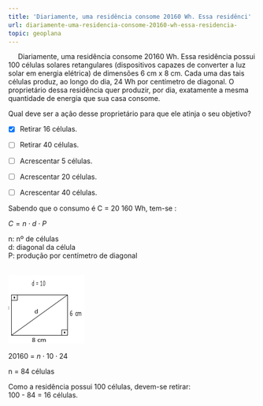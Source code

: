 ```yaml
---
title: 'Diariamente, uma residência consome 20160 Wh. Essa residênci'
url: diariamente-uma-residencia-consome-20160-wh-essa-residencia-
topic: geoplana
---
```



     Diariamente, uma residência consome 20160 Wh. Essa residência possui 100 células solares retangulares (dispositivos capazes de converter a luz solar em energia elétrica) de dimensões 6 cm x 8 cm. Cada uma das tais células produz, ao longo do dia, 24 Wh por centímetro de diagonal. O proprietário dessa residência quer produzir, por dia, exatamente a mesma quantidade de energia que sua casa consome.

Qual deve ser a ação desse proprietário para que ele atinja o seu objetivo?



- [x] Retirar 16 células.
- [ ] Retirar 40 células.
- [ ] Acrescentar 5 células.
- [ ] Acrescentar 20 células.
- [ ] Acrescentar 40 células.


Sabendo que o consumo é C = 20 160 Wh, tem-se :

$C = n \cdot d \cdot P$

n: nº de células\
d: diagonal da célula\
P: produção por centímetro de diagonal

\
![](9e01365c-0619-634b-40bf-8c1999fa60ac.png)

20160 = $n \cdot 10 \cdot 24$

n = 84 células

Como a residência possui 100 células, devem-se retirar:\
100 - 84 = 16 células.
